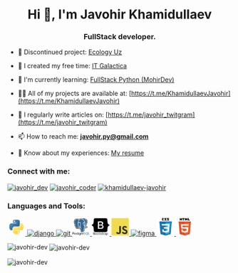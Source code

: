 <h1 align="center">Hi 👋, I'm Javohir Khamidullaev</h1>
<h3 align="center">FullStack developer.</h3>

- 🔭 Discontinued project: [Ecology Uz](https://ecology-uz.netlify.app/)

- 🔭 I created my free time: [IT Galactica](https://it-galactica.netlify.app/)

- 🌱 I'm currently learning: [FullStack Python (MohirDev)](https://praktikum.mohirdev.uz/)

- 👨‍💻 All of my projects are available at: [https://t.me/KhamidullaevJavohir](https://t.me/KhamidullaevJavohir)

- 📝 I regularly write articles on: [https://t.me/javohir_twitgram](https://t.me/javohir_twitgram)

- 📫 How to reach me: **javohir.py@gmail.com**

- 📄 Know about my experiences: [My resume](https://docs.google.com/document/d/1LFUeJXTcZH96lxPqpqv2zkf5x2_N7d4MR7IiO-E_GLk/edit?usp=sharing)

<h3 align="left">Connect with me:</h3>
<p align="left">
<a href="https://codepen.io/javohir_dev" target="blank"><img align="center" src="https://raw.githubusercontent.com/rahuldkjain/github-profile-readme-generator/master/src/images/icons/Social/codepen.svg" alt="javohir_dev" height="30" width="40" /></a>
<a href="https://twitter.com/javohir_coder" target="blank"><img align="center" src="https://raw.githubusercontent.com/rahuldkjain/github-profile-readme-generator/master/src/images/icons/Social/twitter.svg" alt="javohir_coder" height="30" width="40" /></a>
<a href="https://linkedin.com/in/khamidullaev-javohir" target="blank"><img align="center" src="https://raw.githubusercontent.com/rahuldkjain/github-profile-readme-generator/master/src/images/icons/Social/linked-in-alt.svg" alt="khamidullaev-javohir" height="30" width="40" /></a>
</p>

<h3 align="left">Languages and Tools:</h3>
<p align="left"> <a href="https://www.python.org" target="_blank" rel="noreferrer"> <img src="https://raw.githubusercontent.com/devicons/devicon/master/icons/python/python-original.svg" alt="python" width="40" height="40"/> </a> <spam>   </spam> <a href="https://www.djangoproject.com/" target="_blank" rel="noreferrer"> <img src="https://cdn.worldvectorlogo.com/logos/django.svg" alt="django" width="40" height="40"/> </a> <spam> <a href="https://git-scm.com/" target="_blank" rel="noreferrer"> <img src="https://www.vectorlogo.zone/logos/git-scm/git-scm-icon.svg" alt="git" width="40" height="40"/> </a> <spam> <a href="https://www.postgresql.org" target="_blank" rel="noreferrer"> <img src="https://raw.githubusercontent.com/devicons/devicon/master/icons/postgresql/postgresql-original-wordmark.svg" alt="postgresql" width="40" height="40"/> </a> <spam> <a href="https://getbootstrap.com" target="_blank" rel="noreferrer"> <img src="https://raw.githubusercontent.com/devicons/devicon/master/icons/bootstrap/bootstrap-plain-wordmark.svg" alt="bootstrap" width="40" height="40"/> </a> <spam> <a href="https://developer.mozilla.org/en-US/docs/Web/JavaScript" target="_blank" rel="noreferrer"> <img src="https://raw.githubusercontent.com/devicons/devicon/master/icons/javascript/javascript-original.svg" alt="javascript" width="40" height="40"/> </a> <spam> <a href="https://www.figma.com/" target="_blank" rel="noreferrer"> <img src="https://www.vectorlogo.zone/logos/figma/figma-icon.svg" alt="figma" width="40" height="40"/> </a> <spam> <a href="https://www.w3schools.com/css/" target="_blank" rel="noreferrer"> <img src="https://raw.githubusercontent.com/devicons/devicon/master/icons/css3/css3-original-wordmark.svg" alt="css3" width="40" height="40"/> </a> <spam> <a href="https://www.w3.org/html/" target="_blank" rel="noreferrer"> <img src="https://raw.githubusercontent.com/devicons/devicon/master/icons/html5/html5-original-wordmark.svg" alt="html5" width="40" height="40"/> </a>
</p>
<p><img align="left" src="https://github-readme-stats.vercel.app/api/top-langs?username=javohir-dev&show_icons=true&locale=en&layout=compact" alt="javohir-dev" /></p>

<p>&nbsp;<img align="center" src="https://github-readme-stats.vercel.app/api?username=javohir-dev&show_icons=true&locale=en" alt="javohir-dev" /></p>

<p><img align="center" src="https://github-readme-streak-stats.herokuapp.com/?user=javohir-dev&" alt="javohir-dev" /></p>
